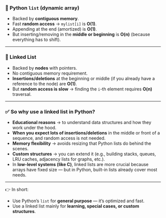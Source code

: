 ### 🔹 Python `list` (dynamic array)

* Backed by **contiguous memory**.
* Fast **random access** → `mylist[i]` is **O(1)**.
* Appending at the end (amortized) is **O(1)**.
* But inserting/removing in the **middle or beginning** is **O(n)** (because everything has to shift).

---

### 🔹 Linked List

* Backed by **nodes** with pointers.
* No contiguous memory requirement.
* **Insertions/deletions** at the beginning or middle (if you already have a reference to the node) are **O(1)**.
* But **random access is slow** → finding the `i`-th element requires **O(n)** traversal.

---

### ✅ So why use a linked list in Python?

* **Educational reasons** → to understand data structures and how they work under the hood.
* **When you expect lots of insertions/deletions** in the middle or front of a sequence, and random access is not needed.
* **Memory flexibility** → avoids resizing that Python lists do behind the scenes.
* **Custom structures** → you can extend it (e.g., building stacks, queues, LRU caches, adjacency lists for graphs, etc.).
* In **low-level systems (like C)**, linked lists are more crucial because arrays have fixed size — but in Python, built-in lists already cover most needs.

---

👉 In short:

* Use Python’s `list` for **general purpose** — it’s optimized and fast.
* Use a linked list mainly for **learning, special cases, or custom structures**.

